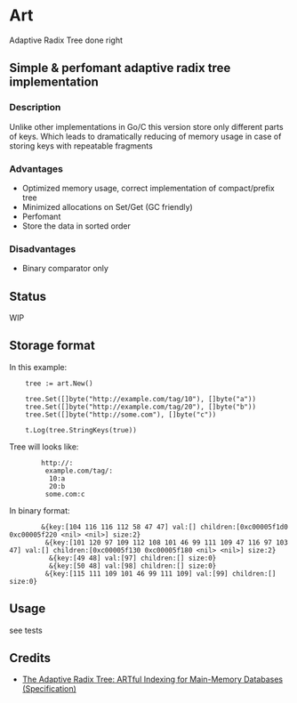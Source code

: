 # Art 
Adaptive Radix Tree done right

## Simple & perfomant adaptive radix tree implementation

### Description
Unlike other implementations in Go/C this version store only different parts of keys. Which leads to dramatically reducing of memory usage in case of storing keys with repeatable fragments

### Advantages

 - Optimized memory usage, correct implementation of compact/prefix tree
 - Minimized allocations on Set/Get (GC friendly)
 - Perfomant
 - Store the data in sorted order

### Disadvantages
 
 - Binary comparator only


## Status
WIP

## Storage format
In this example:
```
	tree := art.New()

	tree.Set([]byte("http://example.com/tag/10"), []byte("a"))
	tree.Set([]byte("http://example.com/tag/20"), []byte("b"))
	tree.Set([]byte("http://some.com"), []byte("c"))

	t.Log(tree.StringKeys(true))
```
Tree will looks like:
```
        http://:
         example.com/tag/:
          10:a
          20:b
         some.com:c
```
In binary format:
```
        &{key:[104 116 116 112 58 47 47] val:[] children:[0xc00005f1d0 0xc00005f220 <nil> <nil>] size:2}
         &{key:[101 120 97 109 112 108 101 46 99 111 109 47 116 97 103 47] val:[] children:[0xc00005f130 0xc00005f180 <nil> <nil>] size:2}
          &{key:[49 48] val:[97] children:[] size:0}
          &{key:[50 48] val:[98] children:[] size:0}
         &{key:[115 111 109 101 46 99 111 109] val:[99] children:[] size:0}
```

## Usage

see tests

## Credits

 - [The Adaptive Radix Tree: ARTful Indexing for Main-Memory Databases (Specification)](https://db.in.tum.de/~leis/papers/ART.pdf)